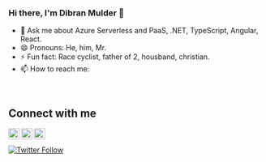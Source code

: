 ### Hi there, I'm Dibran Mulder 🤗

- 💬 Ask me about Azure Serverless and PaaS, .NET, TypeScript, Angular, React. 
- 😄 Pronouns: He, him, Mr.
- ⚡ Fun fact: Race cyclist, father of 2, housband, christian.
- 📫 How to reach me:
</br>

## Connect with me

[<img align="left" alt="codeSTACKr | Twitter" width="22px" src="https://cdn.jsdelivr.net/npm/simple-icons@v3/icons/twitter.svg" />][twitter]
[<img align="left" alt="codeSTACKr | LinkedIn" width="22px" src="https://cdn.jsdelivr.net/npm/simple-icons@v3/icons/linkedin.svg" />][linkedin]
[<img align="left" alt="codeSTACKr | Instagram" width="22px" src="https://cdn.jsdelivr.net/npm/simple-icons@v3/icons/instagram.svg" />][instagram]

[twitter]: https://twitter.com/dibranmulder
[instagram]: https://instagram.com/dibranmulder
[linkedin]: https://linkedin.com/in/dibranmulder

</br></br>
[![Twitter Follow](https://img.shields.io/twitter/follow/dibranmulder?color=1DA1F2&logo=twitter&style=for-the-badge)](https://twitter.com/intent/follow?original_referer=https%3A%2F%2Fgithub.com%2Fdibranmulder&screen_name=dibranmulder)
